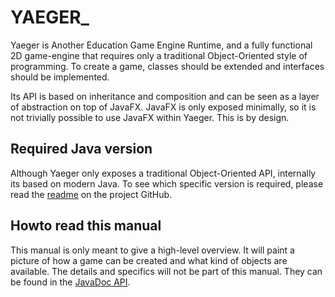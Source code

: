 # YAEGER_

Yaeger is Another Education Game Engine Runtime, and a fully functional 2D
game-engine that requires only a traditional Object-Oriented style of
programming. To create a game, classes should be extended and interfaces
should be implemented.

Its API is based on inheritance and composition and can be seen as a layer of
abstraction on top of JavaFX. JavaFX is only exposed minimally, so it is not
trivially possible to use JavaFX within Yaeger. This is by design.

## Required Java version

Although Yaeger only exposes a traditional Object-Oriented API, internally its
based on modern Java. To see which specific version is required, please read
the [readme](https://github.com/han-yaeger/yaeger) on the project GitHub.

## Howto read this manual

This manual is only meant to give a high-level overview. It will paint a
picture of how a game can be created and what kind of objects are available.
The details and specifics will not be part of this manual. They can be found in
the [JavaDoc API](https://han-yaeger.github.io/yaeger/).
